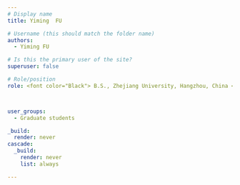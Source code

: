 ```yaml
---
# Display name
title: Yiming  FU 

# Username (this should match the folder name)
authors:
  - Yiming FU

# Is this the primary user of the site?
superuser: false

# Role/position
role: <font color="Black"> B.S., Zhejiang University, Hangzhou, China <br/> E-mail yfuaq at connect.ust.hk</font>



user_groups:
  - Graduate students

_build:
  render: never
cascade:
  _build:
    render: never
    list: always

---
```

